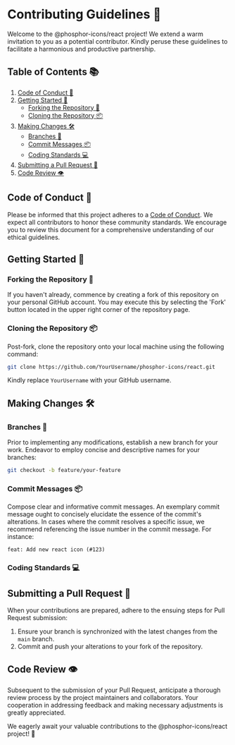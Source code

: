 # Contributing Guidelines 📝

Welcome to the @phosphor-icons/react project! We extend a warm invitation to you as a potential contributor. Kindly peruse these guidelines to facilitate a harmonious and productive partnership.

## Table of Contents 📚

1. [Code of Conduct 📜](#code-of-conduct)
2. [Getting Started 🚀](#getting-started)
   - [Forking the Repository 🍴](#forking-the-repository)
   - [Cloning the Repository 📦](#cloning-the-repository)
3. [Making Changes 🛠️](#making-changes)
   - [Branches 🌿](#branches)
   - [Commit Messages 📦](#commit-messages)
   - [Coding Standards 💻](#coding-standards)
4. [Submitting a Pull Request 🚀](#submitting-a-pull-request)
5. [Code Review 👁️](#code-review)

## Code of Conduct 📜

Please be informed that this project adheres to a [Code of Conduct](LICENSE). We expect all contributors to honor these community standards. We encourage you to review this document for a comprehensive understanding of our ethical guidelines.

## Getting Started 🚀

### Forking the Repository 🍴

If you haven't already, commence by creating a fork of this repository on your personal GitHub account. You may execute this by selecting the 'Fork' button located in the upper right corner of the repository page.

### Cloning the Repository 📦

Post-fork, clone the repository onto your local machine using the following command:

```bash
git clone https://github.com/YourUsername/phosphor-icons/react.git
```

Kindly replace `YourUsername` with your GitHub username.

## Making Changes 🛠️

### Branches 🌿

Prior to implementing any modifications, establish a new branch for your work. Endeavor to employ concise and descriptive names for your branches:

```bash
git checkout -b feature/your-feature
```

### Commit Messages 📦

Compose clear and informative commit messages. An exemplary commit message ought to concisely elucidate the essence of the commit's alterations. In cases where the commit resolves a specific issue, we recommend referencing the issue number in the commit message. For instance:

```
feat: Add new react icon (#123)
```

### Coding Standards 💻

## Submitting a Pull Request 🚀

When your contributions are prepared, adhere to the ensuing steps for Pull Request submission:

1. Ensure your branch is synchronized with the latest changes from the `main` branch.
2. Commit and push your alterations to your fork of the repository.

## Code Review 👁️

Subsequent to the submission of your Pull Request, anticipate a thorough review process by the project maintainers and collaborators. Your cooperation in addressing feedback and making necessary adjustments is greatly appreciated. 

We eagerly await your valuable contributions to the @phosphor-icons/react project! 🌟



